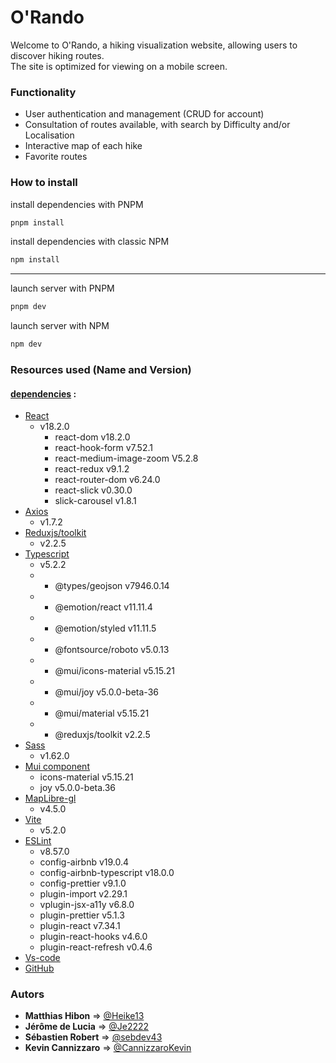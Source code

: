 # O'Rando

Welcome to O'Rando, a hiking visualization website, allowing users to discover hiking routes. </br>
The site is optimized for viewing on a mobile screen.

### Functionality

- User authentication and management (CRUD for account)
- Consultation of routes available, with search by Difficulty and/or Localisation
- Interactive map of each hike
- Favorite routes

### How to install

install dependencies with PNPM
```bash
pnpm install

```
install dependencies with classic NPM
```bash
npm install

``` 
---
launch server with PNPM 

```bash
pnpm dev
```
launch server with NPM 

```bash
npm dev
```


### Resources used (Name and Version)

#### <u>dependencies</u> :

- [React](https://react.dev)
  - v18.2.0
    - react-dom v18.2.0
    - react-hook-form v7.52.1
    - react-medium-image-zoom V5.2.8
    - react-redux v9.1.2
    - react-router-dom v6.24.0
    - react-slick v0.30.0
    - slick-carousel v1.8.1
- [Axios](https://axios-http.com/)
  - v1.7.2
- [Reduxjs/toolkit](https://redux.js.org/)
  - v2.2.5
- [Typescript](https://www.typescriptlang.org/)
  - v5.2.2
  - - @types/geojson v7946.0.14
  - - @emotion/react v11.11.4
  - - @emotion/styled v11.11.5
  - - @fontsource/roboto v5.0.13
  - - @mui/icons-material v5.15.21
  - - @mui/joy v5.0.0-beta-36
  - - @mui/material v5.15.21
  - - @reduxjs/toolkit v2.2.5
- [Sass](https://sass-lang.com/)
  - v1.62.0
- [Mui component](https://mui.com/material-ui/)
  - icons-material v5.15.21
  - joy v5.0.0-beta.36
- [MapLibre-gl](https://maplibre.org/)
  - v4.5.0
- [Vite](https://vitejs.dev/)
  - v5.2.0
- [ESLint](https://eslint.org/)
  - v8.57.0
  - config-airbnb v19.0.4
  - config-airbnb-typescript v18.0.0
  - config-prettier v9.1.0
  - plugin-import v2.29.1
  - vplugin-jsx-a11y v6.8.0
  - plugin-prettier v5.1.3
  - plugin-react v7.34.1
  - plugin-react-hooks v4.6.0
  - plugin-react-refresh v0.4.6
- [Vs-code](https://code.visualstudio.com/)
- [GitHub](https://github.com/)

### Autors

- **Matthias Hibon** => [@Heike13](https://github.com/Heike13)
- **Jérôme de Lucia** => [@Je2222](https://github.com/Je2222)
- **Sébastien Robert** => [@sebdev43](https://github.com/Sebdev43)
- **Kevin Cannizzaro** => [@CannizzaroKevin](https://github.com/CannizzaroKevin)
